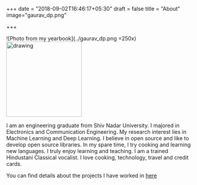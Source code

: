 +++
date = "2018-09-02T16:46:17+05:30"
draft = false
title = "About"
image="gaurav_dp.png"

+++

![Photo from my yearbook](../gaurav_dp.png =250x)
<img src="../gaurav_dp.png" alt="drawing" width="200"/>

I am an engineering graduate from Shiv Nadar University. I majored in Electronics and Communication Engineering.
My research interest lies in Machine Learning and Deep Learning.
I believe in open source and like to develop open source libraries. 
In my spare time, I try cooking and learning new languages. 
I truly enjoy learning and teaching. 
I am a trained Hindustani Classical vocalist. 
I love cooking, technology, travel and credit cards.

You can find details about the projects I have worked in [here](https://gauravmishra.netlify.com/project/)